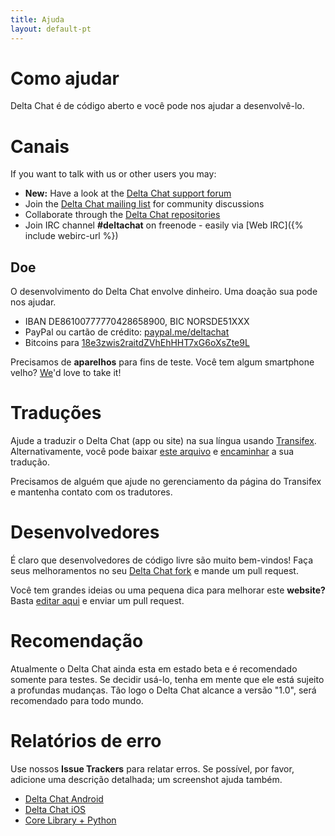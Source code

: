 ```yaml
---
title: Ajuda
layout: default-pt
---
```




<!-- GENERATED FILE -- DO NOT EDIT -->



# Como ajudar

Delta Chat é de código aberto e você pode nos ajudar a desenvolvê-lo.


# Canais

If you want to talk with us or other users you may:

- <b>New:</b> Have a look at the [Delta Chat support forum](https://support.delta.chat)
- Join the [Delta Chat mailing list](https://lists.codespeak.net/postorius/lists/delta.codespeak.net/) for community discussions
- Collaborate through the [Delta Chat repositories](https://github.com/deltachat/)
- Join IRC channel **#deltachat** on freenode - easily via [Web IRC]({% include webirc-url %})


## Doe

O desenvolvimento do Delta Chat envolve dinheiro. Uma doação sua pode nos ajudar.

- IBAN DE86100777770428658900, BIC NORSDE51XXX
- PayPal ou cartão de crédito: [paypal.me/deltachat](https://paypal.me/deltachat/20)
- Bitcoins para [18e3zwis2raitdZVhEhHHT7xG6oXsZte9L](bitcoin:18e3zwis2raitdZVhEhHHT7xG6oXsZte9L)

Precisamos de **aparelhos** para fins de teste. Você tem algum smartphone velho?
[We](imprint)'d love to take it!

# Traduções

Ajude a traduzir o Delta Chat (app ou site) na sua língua usando
[Transifex](https://www.transifex.com/delta-chat/public/).
Alternativamente, você pode baixar [este arquivo](https://raw.githubusercontent.com/deltachat/deltachat-android/master/MessengerProj/src/main/res/values/strings.xml) e [encaminhar](imprint) a sua tradução.

Precisamos de alguém que ajude no gerenciamento da página do Transifex e mantenha contato com os tradutores.


# Desenvolvedores

É claro que desenvolvedores de código livre são muito bem-vindos! Faça seus melhoramentos no seu [Delta Chat fork](https://github.com/deltachat/) e mande um pull request.

Você tem grandes ideias ou uma pequena dica para melhorar este **website?** Basta [editar aqui](https://github.com/deltachat/deltachat-pages) e enviar um pull request.

# Recomendação

Atualmente o Delta Chat ainda esta em estado beta e é recomendado somente para testes. Se decidir usá-lo, tenha em mente que ele está sujeito a profundas mudanças. Tão logo o Delta Chat alcance a versão "1.0", será recomendado para todo mundo. 


# Relatórios de erro

Use nossos **Issue Trackers** para relatar erros. Se possível, por favor, adicione uma descrição detalhada; um screenshot ajuda também. 

- [Delta Chat Android](https://github.com/deltachat/deltachat-android/issues)
- [Delta Chat iOS](https://github.com/deltachat/deltachat-ios/issues)
- [Core Library + Python](https://github.com/deltachat/deltachat-core/issues)




